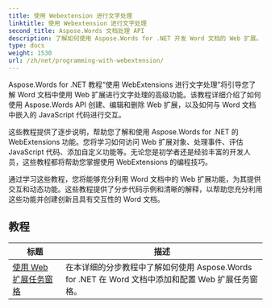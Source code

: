 ```yaml
---
title: 使用 Webextension 进行文字处理
linktitle: 使用 Webextension 进行文字处理
second_title: Aspose.Words 文档处理 API
description: 了解如何使用 Aspose.Words for .NET 开发 Word 文档的 Web 扩展。了解如何创建、修改和自定义 Web 扩展，并将其集成到您的 Word 文档中。
type: docs
weight: 1530
url: /zh/net/programming-with-webextension/
---
```

Aspose.Words for .NET 教程“使用 WebExtensions 进行文字处理”将引导您了解 Word 文档中使用 Web 扩展进行文字处理的高级功能。该教程详细介绍了如何使用 Aspose.Words API 创建、编辑和删除 Web 扩展，以及如何与 Word 文档中嵌入的 JavaScript 代码进行交互。

这些教程提供了逐步说明，帮助您了解和使用 Aspose.Words for .NET 的 WebExtensions 功能。您将学习如何访问 Web 扩展对象、处理事件、评估 JavaScript 代码、添加自定义功能等。无论您是初学者还是经验丰富的开发人员，这些教程都将帮助您掌握使用 WebExtensions 的编程技巧。

通过学习这些教程，您将能够充分利用 Word 文档中的 Web 扩展功能，为其提供交互和动态功能。这些教程提供了分步代码示例和清晰的解释，以帮助您充分利用这些功能并创建创新且具有交互性的 Word 文档。

## 教程
| 标题 | 描述 |
| --- | --- |
| [使用 Web 扩展任务窗格](./using-web-extension-task-panes/) | 在本详细的分步教程中了解如何使用 Aspose.Words for .NET 在 Word 文档中添加和配置 Web 扩展任务窗格。 |